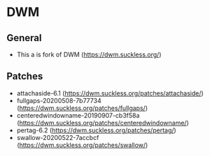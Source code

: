 # DWM

## General

* This a is fork of DWM (https://dwm.suckless.org/)

## Patches

* attachaside-6.1 (https://dwm.suckless.org/patches/attachaside/)
* fullgaps-20200508-7b77734 (https://dwm.suckless.org/patches/fullgaps/)
* centeredwindowname-20190907-cb3f58a (https://dwm.suckless.org/patches/centeredwindowname/)
* pertag-6.2 (https://dwm.suckless.org/patches/pertag/)
* swallow-20200522-7accbcf (https://dwm.suckless.org/patches/swallow/)
